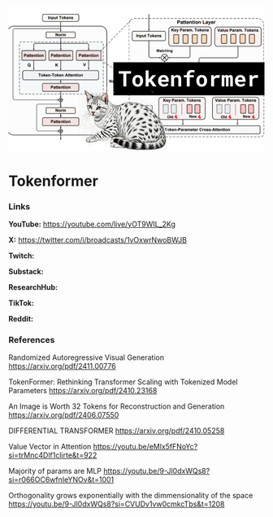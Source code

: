 ![thumbnail](thumbnail.png)

# Tokenformer

### Links

**YouTube:** https://youtube.com/live/yOT9WIL_2Kg

**X:** https://twitter.com/i/broadcasts/1vOxwrNwoBWJB

**Twitch:**

**Substack:**

**ResearchHub:**

**TikTok:**

**Reddit:**

### References

Randomized Autoregressive Visual Generation
https://arxiv.org/pdf/2411.00776

TokenFormer: Rethinking Transformer Scaling with Tokenized Model Parameters
https://arxiv.org/pdf/2410.23168

An Image is Worth 32 Tokens for Reconstruction and Generation
https://arxiv.org/pdf/2406.07550

DIFFERENTIAL TRANSFORMER
https://arxiv.org/pdf/2410.05258

Value Vector in Attention
https://youtu.be/eMlx5fFNoYc?si=trMnc4Dlf1clirte&t=922

Majority of params are MLP
https://youtu.be/9-Jl0dxWQs8?si=r066OC6wfnIeYNOv&t=1001

Orthogonality grows exponentially with the dimmensionality of the space
https://youtu.be/9-Jl0dxWQs8?si=CVUDv1vw0cmkcTbs&t=1208
